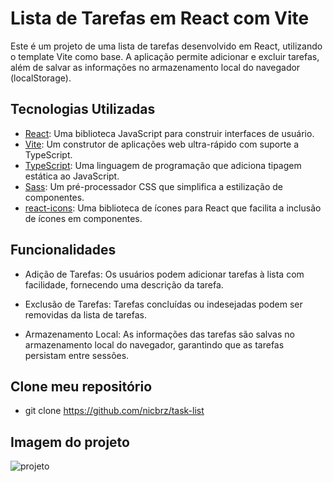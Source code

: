 # Lista de Tarefas em React com Vite

Este é um projeto de uma lista de tarefas desenvolvido em React, utilizando o template Vite como base. A aplicação permite adicionar e excluir tarefas, além de salvar as informações no armazenamento local do navegador (localStorage).

## Tecnologias Utilizadas

- [React](https://reactjs.org/): Uma biblioteca JavaScript para construir interfaces de usuário.
- [Vite](https://vitejs.dev/): Um construtor de aplicações web ultra-rápido com suporte a TypeScript.
- [TypeScript](https://www.typescriptlang.org/): Uma linguagem de programação que adiciona tipagem estática ao JavaScript.
- [Sass](https://sass-lang.com/): Um pré-processador CSS que simplifica a estilização de componentes.
- [react-icons](https://react-icons.github.io/react-icons/): Uma biblioteca de ícones para React que facilita a inclusão de ícones em componentes.

## Funcionalidades

- Adição de Tarefas: Os usuários podem adicionar tarefas à lista com facilidade, fornecendo uma descrição da tarefa.

- Exclusão de Tarefas: Tarefas concluídas ou indesejadas podem ser removidas da lista de tarefas.

- Armazenamento Local: As informações das tarefas são salvas no armazenamento local do navegador, garantindo que as tarefas persistam entre sessões.

## Clone meu repositório 

- git clone https://github.com/nicbrz/task-list

## Imagem do projeto
![projeto](https://github.com/nicbrz/task-list/assets/121886520/87da9507-4023-4cb9-84da-f56c739f1e69)

